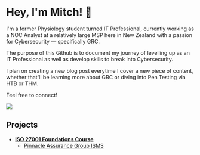 # Hey, I'm Mitch! 👋

I'm a former Physiology student turned IT Professional, currently working as a NOC Analyst at a relatively large MSP here in New Zealand with a passion for Cybersecurity — specifically GRC.

The purpose of this Github is to document my journey of levelling up as an IT Professional as well as develop skills to break into Cybersecurity.

I plan on creating a new blog post everytime I cover a new piece of content, whether that'll be learning more about GRC or diving into Pen Testing via HTB or THM.

Feel free to connect!

<a href="https://www.linkedin.com/in/hayesmitch/"><img src="https://img.shields.io/badge/-LinkedIn-0072b1?&style=for-the-badge&logo=linkedin&logoColor=white"/></a>

## Projects

- **<a href="https://github.com/snkrmitch/-ISO-27001-Foundations">ISO 27001 Foundations Course</a>**
  - <a href="https://github.com/snkrmitch/PinnacleAssuranceGroupISMS">Pinnacle Assurance Group ISMS</a>
